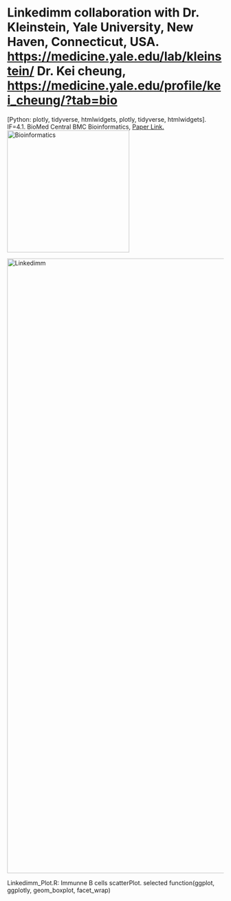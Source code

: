 # Linkedimm collaboration with Dr. Kleinstein, Yale University, New Haven, Connecticut, USA. https://medicine.yale.edu/lab/kleinstein/ Dr. Kei cheung, https://medicine.yale.edu/profile/kei_cheung/?tab=bio
[Python: plotly, tidyverse, htmlwidgets, plotly, tidyverse, htmlwidgets]. IF=4.1.
BioMed Central BMC Bioinformatics, [Paper Link.](https://link.springer.com/epdf/10.1186/s12859-021-04031-9?sharing_token=MhUZjHfvmKKUpYLDTOCjI2_BpE1tBhCbnbw3BuzI2RNPr6yF9Oxxt_PX7Mcbppxl2N5Js5ZzuSBkp2NG4NU6L2wGFEjpjWRIq5eH0tGUbaW330wQEB_y6ijQiopZzYbYQrHjgV6V2MOknrTfN0iRkb8n7vunJedtdg7togIVJVQ%3D)
<img width="284" alt="Bioinformatics" src="https://github.com/spawar2/Linkedimm/assets/25118302/4f6a0655-e63e-49bb-ae17-c8e85a4f1cd6">

<img width="1430" alt="Linkedimm" src="https://github.com/spawar2/Linkedimm/assets/25118302/963de5e9-d10b-4df8-ad3a-7fc137ffdf84">

Linkedimm_Plot.R: Immunne B cells scatterPlot.
selected function(ggplot, ggplotly, geom_boxplot, facet_wrap)
